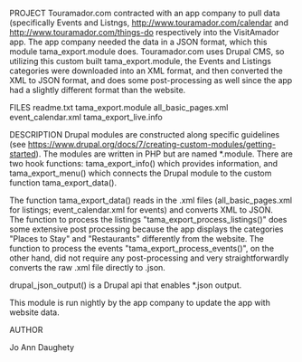 PROJECT
   Touramador.com contracted with an app company to pull data (specifically Events and Listngs, http://www.touramador.com/calendar 
and http://www.touramador.com/things-do respectively into the VisitAmador app.  The app company needed the data in a JSON format, which this
module tama_export.module does.
 Touramador.com uses Drupal CMS, so utilizing this custom built tama_export.module, the Events and Listings 
categories were downloaded into an XML format, and then converted the XML to JSON format, and does some post-processing
as well since the app had a slightly different format than the website.

FILES
   readme.txt
   tama_export.module
   all_basic_pages.xml
   event_calendar.xml
   tama_export_live.info

DESCRIPTION
   Drupal modules are constructed along specific guidelines (see https://www.drupal.org/docs/7/creating-custom-modules/getting-started).  The modules
are written in PHP but are named *.module.  There are two hook functions: tama_export_info() which provides information, and tama_export_menu() which
connects the Drupal module to the custom function tama_export_data().

   The function tama_export_data() reads in the .xml files (all_basic_pages.xml for listings; event_calendar.xml for events) and converts XML to JSON.  
The function to process the listings "tama_export_process_listings()" does some extensive post processing because the app displays the categories "Places to Stay" and
"Restaurants" differently from the website.  The function to process the events "tama_export_process_events()", on the other hand, did not require any post-processing 
and very straightforwardly converts the raw .xml file directly to .json.

   drupal_json_output() is a Drupal api that enables *.json output.

   This module is run nightly by the app company to update the app with website data.

AUTHOR

Jo Ann Daughety

